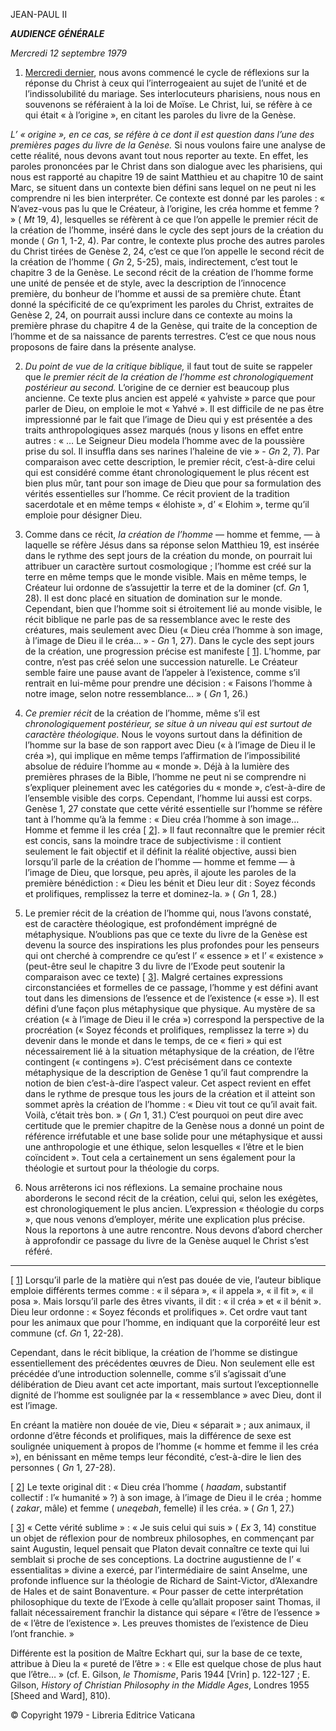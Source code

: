 JEAN-PAUL II

***AUDIENCE GÉNÉRALE***

*Mercredi 12 septembre 1979*

1. [Mercredi dernier](/content/john-paul-ii/fr/audiences/1979/documents/hf_jp-ii_aud_19790905.html), nous avons commencé le cycle de réflexions sur la réponse du Christ à ceux qui l’interrogeaient au sujet de l’unité et de l’indissolubilité du mariage. Ses interlocuteurs pharisiens, nous nous en souvenons se référaient à la loi de Moïse. Le Christ, lui, se réfère à ce qui était « à l’origine », en citant les paroles du livre de la Genèse.

*L’ « origine », en ce cas, se réfère à ce dont il est question dans l’une des premières pages du livre de la Genèse.* Si nous voulons faire une analyse de cette réalité, nous devons avant tout nous reporter au texte. En effet, les paroles prononcées par le Christ dans son dialogue avec les pharisiens, qui nous est rapporté au chapitre 19 de saint Matthieu et au chapitre 10 de saint Marc, se situent dans un contexte bien défini sans lequel on ne peut ni les comprendre ni les bien interpréter. Ce contexte est donné par les paroles : « N’avez-vous pas lu que le Créateur, à l’origine, les créa homme et femme ? » ( *Mt* 19, 4), lesquelles se réfèrent à ce que l’on appelle le premier récit de la création de l’homme, inséré dans le cycle des sept jours de la création du monde ( *Gn* 1, 1-2, 4). Par contre, le contexte plus proche des autres paroles du Christ tirées de Genèse 2, 24, c’est ce que l’on appelle le second récit de la création de l’homme ( *Gn* 2, 5-25), mais, indirectement, c’est tout le chapitre 3 de la Genèse. Le second récit de la création de l’homme forme une unité de pensée et de style, avec la description de l’innocence première, du bonheur de l’homme et aussi de sa première chute. Étant donné la spécificité de ce qu’expriment les paroles du Christ, extraites de Genèse 2, 24, on pourrait aussi inclure dans ce contexte au moins la première phrase du chapitre 4 de la Genèse, qui traite de la conception de l’homme et de sa naissance de parents terrestres. C’est ce que nous nous proposons de faire dans la présente analyse.

2. *Du point de vue de la critique biblique,* il faut tout de suite se rappeler que *le premier récit de la création de l’homme est chronologiquement postérieur au second.* L’origine de ce dernier est beaucoup plus ancienne. Ce texte plus ancien est appelé « yahviste » parce que pour parler de Dieu, on emploie le mot « Yahvé ». Il est difficile de ne pas être impressionné par le fait que l’image de Dieu qui y est présentée a des traits anthropologiques assez marqués (nous y lisons en effet entre autres : « … Le Seigneur Dieu modela l’homme avec de la poussière prise du sol. Il insuffla dans ses narines l’haleine de vie » - *Gn* 2, 7). Par comparaison avec cette description, le premier récit, c’est-à-dire celui qui est considéré comme étant chronologiquement le plus récent est bien plus mûr, tant pour son image de Dieu que pour sa formulation des vérités essentielles sur l’homme. Ce récit provient de la tradition sacerdotale et en même temps « élohiste », d’ « Elohim », terme qu’il emploie pour désigner Dieu.

3. Comme dans ce récit, *la création de l’homme* — homme et femme, — à laquelle se réfère Jésus dans sa réponse selon Matthieu 19, est insérée dans le rythme des sept jours de la création du monde, on pourrait lui attribuer un caractère surtout cosmologique ; l’homme est créé sur la terre en même temps que le monde visible. Mais en même temps, le Créateur lui ordonne de s’assujettir la terre et de la dominer (cf. *Gn* 1, 28). Il est donc placé en situation de domination sur le monde. Cependant, bien que l’homme soit si étroitement lié au monde visible, le récit biblique ne parle pas de sa ressemblance avec le reste des créatures, mais seulement avec Dieu (« Dieu créa l’homme à son image, à l’image de Dieu il le créa… » - *Gn* 1, 27). Dans le cycle des sept jours de la création, une progression précise est manifeste [ [1](#_ftn1 "")]. L’homme, par contre, n’est pas créé selon une succession naturelle. Le Créateur semble faire une pause avant de l’appeler à l’existence, comme s’il rentrait en lui-même pour prendre une décision : « Faisons l’homme à notre image, selon notre ressemblance… » ( *Gn* 1, 26.)

4. *Ce premier récit* de la création de l’homme, même s’il est *chronologiquement postérieur, se situe à un niveau qui est surtout de caractère théologique.* Nous le voyons surtout dans la définition de l’homme sur la base de son rapport avec Dieu (« à l’image de Dieu il le créa »), qui implique en même temps l’affirmation de l’impossibilité absolue de réduire l’homme au « monde ». Déjà à la lumière des premières phrases de la Bible, l’homme ne peut ni se comprendre ni s’expliquer pleinement avec les catégories du « monde », c’est-à-dire de l’ensemble visible des corps. Cependant, l’homme lui aussi est corps. Genèse 1, 27 constate que cette vérité essentielle sur l’homme se réfère tant à l’homme qu’à la femme : « Dieu créa l’homme à son image… Homme et femme il les créa [ [2](#_ftn2 "")]. » Il faut reconnaître que le premier récit est concis, sans la moindre trace de subjectivisme : il contient seulement le fait objectif et il définit la réalité objective, aussi bien lorsqu’il parle de la création de l’homme — homme et femme — à l’image de Dieu, que lorsque, peu après, il ajoute les paroles de la première bénédiction : « Dieu les bénit et Dieu leur dit : Soyez féconds et prolifiques, remplissez la terre et dominez-la. » ( *Gn* 1, 28.)

5. Le premier récit de la création de l’homme qui, nous l’avons constaté, est de caractère théologique, est profondément imprégné de métaphysique. N’oublions pas que ce texte du livre de la Genèse est devenu la source des inspirations les plus profondes pour les penseurs qui ont cherché à comprendre ce qu’est l’ « essence » et l’ « existence » (peut-être seul le chapitre 3 du livre de l’Exode peut soutenir la comparaison avec ce texte) [ [3](#_ftn3 "")]. Malgré certaines expressions circonstanciées et formelles de ce passage, l’homme y est défini avant tout dans les dimensions de l’essence et de l’existence (« esse »). Il est défini d’une façon plus métaphysique que physique. Au mystère de sa création (« à l’image de Dieu il le créa ») correspond la perspective de la procréation (« Soyez féconds et prolifiques, remplissez la terre ») du devenir dans le monde et dans le temps, de ce « fieri » qui est nécessairement lié à la situation métaphysique de la création, de l’être contingent (« contingens »). C’est précisément dans ce contexte métaphysique de la description de Genèse 1 qu’il faut comprendre la notion de bien c’est-à-dire l’aspect valeur. Cet aspect revient en effet dans le rythme de presque tous les jours de la création et il atteint son sommet après la création de l’homme : « Dieu vit tout ce qu’il avait fait. Voilà, c’était très bon. » ( *Gn* 1, 31.) C’est pourquoi on peut dire avec certitude que le premier chapitre de la Genèse nous a donné un point de référence irréfutable et une base solide pour une métaphysique et aussi une anthropologie et une éthique, selon lesquelles « l’être et le bien coïncident ». Tout cela a certainement un sens également pour la théologie et surtout pour la théologie du corps.

6. Nous arrêterons ici nos réflexions. La semaine prochaine nous aborderons le second récit de la création, celui qui, selon les exégètes, est chronologiquement le plus ancien. L’expression « théologie du corps », que nous venons d’employer, mérite une explication plus précise. Nous la reportons à une autre rencontre. Nous devons d’abord chercher à approfondir ce passage du livre de la Genèse auquel le Christ s’est référé.

* * *

[ [1](#_ftnref1 "")] Lorsqu’il parle de la matière qui n’est pas douée de vie, l’auteur biblique emploie différents termes comme : « il sépara », « il appela », « il fit », « il posa ». Mais lorsqu’il parle des êtres vivants, il dit : « il créa » et « il bénit ». Dieu leur ordonne : « Soyez féconds et prolifiques ». Cet ordre vaut tant pour les animaux que pour l’homme, en indiquant que la corporéité leur est commune (cf. *Gn* 1, 22-28).

Cependant, dans le récit biblique, la création de l’homme se distingue essentiellement des précédentes œuvres de Dieu. Non seulement elle est précédée d’une introduction solennelle, comme s’il s’agissait d’une délibération de Dieu avant cet acte important, mais surtout l’exceptionnelle dignité de l’homme est soulignée par la « ressemblance » avec Dieu, dont il est l’image.

En créant la matière non douée de vie, Dieu « séparait » ; aux animaux, il ordonne d’être féconds et prolifiques, mais la différence de sexe est soulignée uniquement à propos de l’homme (« homme et femme il les créa »), en bénissant en même temps leur fécondité, c’est-à-dire le lien des personnes ( *Gn* 1, 27-28).

[ [2](#_ftnref2 "")] Le texte original dit : « Dieu créa l’homme ( *haadam*, substantif collectif : l’« humanité » ?) à son image, à l’image de Dieu il le créa ; homme ( *zakar*, mâle) et femme ( *uneqebah*, femelle) il les créa. » ( *Gn* 1, 27.)

[ [3](#_ftnref3 "")] « Cette vérité sublime » : « Je suis celui qui suis » ( *Ex* 3, 14) constitue un objet de réflexion pour de nombreux philosophes, en commençant par saint Augustin, lequel pensait que Platon devait connaître ce texte qui lui semblait si proche de ses conceptions. La doctrine augustienne de l’ « essentialitas » divine a exercé, par l’intermédiaire de saint Anselme, une profonde influence sur la théologie de Richard de Saint-Victor, d’Alexandre de Hales et de saint Bonaventure. « Pour passer de cette interprétation philosophique du texte de l’Exode à celle qu’allait proposer saint Thomas, il fallait nécessairement franchir la distance qui sépare « l’être de l’essence » de « l’être de l’existence ». Les preuves thomistes de l’existence de Dieu l’ont franchie. »

Différente est la position de Maître Eckhart qui, sur la base de ce texte, attribue à Dieu la « pureté de l’être » : « Elle est quelque chose de plus haut que l’être… » (cf. E. Gilson, *le Thomisme*, Paris 1944 [Vrin] p. 122-127 ; E. Gilson, *History of Christian Philosophy in the Middle Ages*, Londres 1955 [Sheed and Ward], 810).

© Copyright 1979 - Libreria Editrice Vaticana